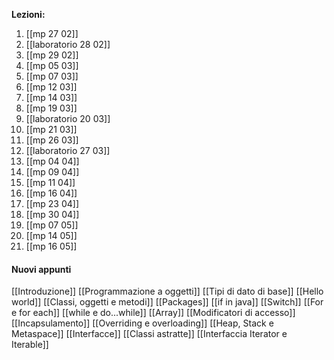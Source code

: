 **Lezioni:**
1. [[mp 27 02]]
2. [[laboratorio 28 02]]
3. [[mp 29 02]]
4. [[mp 05 03]]
5. [[mp 07 03]]
6. [[mp 12 03]]
7. [[mp 14 03]]
8. [[mp 19 03]]
9. [[laboratorio 20 03]]
10. [[mp 21 03]]
11. [[mp 26 03]]
12. [[laboratorio 27 03]]
13. [[mp 04 04]]
14. [[mp 09 04]]
15. [[mp 11 04]]
16. [[mp 16 04]]
17. [[mp 23 04]]
18. [[mp 30 04]]
19. [[mp 07 05]]
20. [[mp 14 05]]
21. [[mp 16 05]]


#### Nuovi appunti

[[Introduzione]]
[[Programmazione a oggetti]]
[[Tipi di dato di base]]
[[Hello world]]
[[Classi, oggetti e metodi]]
[[Packages]]
[[if in java]]
[[Switch]]
[[For e for each]]
[[while e do...while]]
[[Array]]
[[Modificatori di accesso]]
[[Incapsulamento]]
[[Overriding e overloading]]
[[Heap, Stack e Metaspace]]
[[Interfacce]]
[[Classi astratte]]
[[Interfaccia Iterator e Iterable]]


